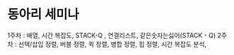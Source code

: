 # 동아리 세미나

1주차 : 배열, 시간 복잡도, STACK-Q , 연결리스트, 같은숫자는싫어(STACK - Q)
2주차 : 선택/삽입 정렬, 버블 정렬, 퀵 정렬, 병합 정렬, 힙 정렬, 시간 복잡도 분석,